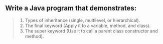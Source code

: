 ## Write a Java program that demonstrates: 
>1. Types of inheritance (single, multilevel, or hierarchical). 
>2. The final keyword (Apply it to a variable, method, and 
class). 
>3. The super keyword (Use it to call a parent class 
constructor and method).